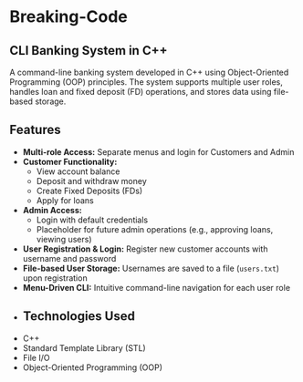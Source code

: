 # Breaking-Code
##  CLI Banking System in C++
A command-line banking system developed in C++ using Object-Oriented Programming (OOP) principles. The system supports multiple user roles, handles loan and fixed deposit (FD) operations, and stores data using file-based storage.
## Features
- **Multi-role Access:** Separate menus and login for Customers and Admin
- **Customer Functionality:**
  - View account balance
  - Deposit and withdraw money
  - Create Fixed Deposits (FDs)
  - Apply for loans
- **Admin Access:**
  - Login with default credentials
  - Placeholder for future admin operations (e.g., approving loans, viewing users)
- **User Registration & Login:** Register new customer accounts with username and password
- **File-based User Storage:** Usernames are saved to a file (`users.txt`) upon registration
- **Menu-Driven CLI:** Intuitive command-line navigation for each user role
- ## Technologies Used
- C++
- Standard Template Library (STL)
- File I/O
- Object-Oriented Programming (OOP)
